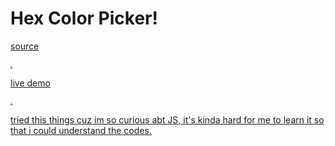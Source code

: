 # Hex Color Picker!
<p><a href="https://www.geeksforgeeks.org/how-to-create-hex-color-generator-using-html-css-and-javascript/">source</p><small>.</small>
<p><a href="https://randev-hexcolor.netlify.app">live demo</p><small>.</small>

tried this things cuz im so curious abt JS, it's kinda hard for me to learn it so that i could understand the codes.
